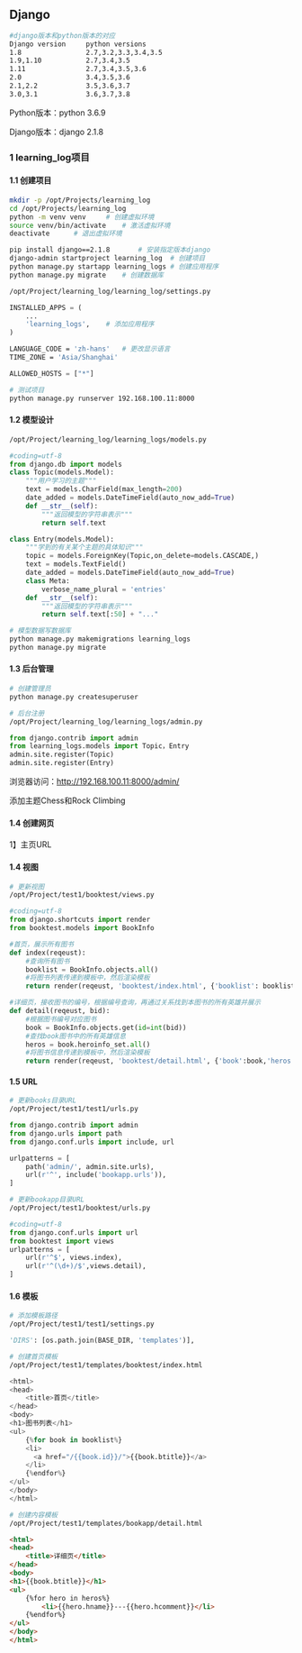 ## Django

```bash
#django版本和python版本的对应
Django version	   python versions
1.8	               2.7,3.2,3.3,3.4,3.5
1.9,1.10	       2.7,3.4,3.5
1.11	           2.7,3.4,3.5,3.6
2.0	               3.4,3.5,3.6
2.1,2.2            3.5,3.6,3.7
3.0,3.1            3.6,3.7,3.8   
```

Python版本：python 3.6.9

Django版本：django 2.1.8



### 1 learning_log项目

#### 1.1 创建项目

```bash
mkdir -p /opt/Projects/learning_log
cd /opt/Projects/learning_log
python -m venv venv		# 创建虚拟环境
source venv/bin/activate	# 激活虚拟环境
deactivate		# 退出虚拟环境
```



```bash
pip install django==2.1.8		# 安装指定版本django
django-admin startproject learning_log	# 创建项目
python manage.py startapp learning_logs	# 创建应用程序
python manage.py migrate	# 创建数据库
```



```bash
/opt/Project/learning_log/learning_log/settings.py
```

```python
INSTALLED_APPS = (
    ...
    'learning_logs',	# 添加应用程序
)
```

```bash
LANGUAGE_CODE = 'zh-hans'	# 更改显示语言
TIME_ZONE = 'Asia/Shanghai'
```

```python
ALLOWED_HOSTS = ["*"]
```



```bash
# 测试项目
python manage.py runserver 192.168.100.11:8000
```



#### 1.2 模型设计

```bash
/opt/Project/learning_log/learning_logs/models.py
```

```python
#coding=utf-8
from django.db import models
class Topic(models.Model):
	"""用户学习的主题"""
	text = models.CharField(max_length=200)
	date_added = models.DateTimeField(auto_now_add=True)
	def __str__(self):
		"""返回模型的字符串表示"""
		return self.text

class Entry(models.Model):
	"""学到的有关某个主题的具体知识"""
	topic = models.ForeignKey(Topic,on_delete=models.CASCADE,)
	text = models.TextField()
	date_added = models.DateTimeField(auto_now_add=True)
	class Meta:
		verbose_name_plural = 'entries'
	def __str__(self):
		"""返回模型的字符串表示"""
		return self.text[:50] + "..."
```



```bash
# 模型数据写数据库
python manage.py makemigrations learning_logs
python manage.py migrate
```



#### 1.3 后台管理

```bash
# 创建管理员
python manage.py createsuperuser
```

```bash
# 后台注册
/opt/Project/learning_log/learning_logs/admin.py
```

```python
from django.contrib import admin
from learning_logs.models import Topic，Entry
admin.site.register(Topic)
admin.site.register(Entry)
```

浏览器访问：http://192.168.100.11:8000/admin/

添加主题Chess和Rock Climbing



#### 1.4 创建网页

1】主页URL











#### 1.4 视图

```bash
# 更新视图
/opt/Project/test1/booktest/views.py
```

```python
#coding=utf-8
from django.shortcuts import render
from booktest.models import BookInfo

#首页，展示所有图书
def index(reqeust):
    #查询所有图书
    booklist = BookInfo.objects.all()
    #将图书列表传递到模板中，然后渲染模板
    return render(reqeust, 'booktest/index.html', {'booklist': booklist})

#详细页，接收图书的编号，根据编号查询，再通过关系找到本图书的所有英雄并展示
def detail(reqeust, bid):
    #根据图书编号对应图书
    book = BookInfo.objects.get(id=int(bid))
    #查找book图书中的所有英雄信息
    heros = book.heroinfo_set.all()
    #将图书信息传递到模板中，然后渲染模板
    return render(reqeust, 'booktest/detail.html', {'book':book,'heros':heros})
```



#### 1.5 URL

```bash
# 更新books目录URL
/opt/Project/test1/test1/urls.py
```

```python
from django.contrib import admin
from django.urls import path
from django.conf.urls import include, url

urlpatterns = [
    path('admin/', admin.site.urls),
    url(r'^', include('bookapp.urls')),
]
```



```bash
# 更新bookapp目录URL
/opt/Project/test1/booktest/urls.py
```

```python
#coding=utf-8
from django.conf.urls import url
from booktest import views
urlpatterns = [
    url(r'^$', views.index),
    url(r'^(\d+)/$',views.detail),
]
```



#### 1.6 模板

```bash
# 添加模板路径
/opt/Project/test1/test1/settings.py
```

```python
'DIRS': [os.path.join(BASE_DIR, 'templates')],
```



```bash
# 创建首页模板
/opt/Project/test1/templates/booktest/index.html
```

```python
<html>
<head>
    <title>首页</title>
</head>
<body>
<h1>图书列表</h1>
<ul>
    {%for book in booklist%}
    <li>
      <a href="/{{book.id}}/">{{book.btitle}}</a>
    </li>
    {%endfor%}
</ul>
</body>
</html>
```



```bash
# 创建内容模板
/opt/Project/test1/templates/bookapp/detail.html
```

```html
<html>
<head>
    <title>详细页</title>
</head>
<body>
<h1>{{book.btitle}}</h1>
<ul>
    {%for hero in heros%}
    	<li>{{hero.hname}}---{{hero.hcomment}}</li>
    {%endfor%}
</ul>
</body>
</html>
```





